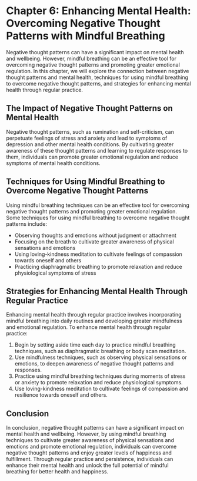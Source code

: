 Chapter 6: Enhancing Mental Health: Overcoming Negative Thought Patterns with Mindful Breathing
===============================================================================================

Negative thought patterns can have a significant impact on mental health and wellbeing. However, mindful breathing can be an effective tool for overcoming negative thought patterns and promoting greater emotional regulation. In this chapter, we will explore the connection between negative thought patterns and mental health, techniques for using mindful breathing to overcome negative thought patterns, and strategies for enhancing mental health through regular practice.

The Impact of Negative Thought Patterns on Mental Health
--------------------------------------------------------

Negative thought patterns, such as rumination and self-criticism, can perpetuate feelings of stress and anxiety and lead to symptoms of depression and other mental health conditions. By cultivating greater awareness of these thought patterns and learning to regulate responses to them, individuals can promote greater emotional regulation and reduce symptoms of mental health conditions.

Techniques for Using Mindful Breathing to Overcome Negative Thought Patterns
----------------------------------------------------------------------------

Using mindful breathing techniques can be an effective tool for overcoming negative thought patterns and promoting greater emotional regulation. Some techniques for using mindful breathing to overcome negative thought patterns include:

* Observing thoughts and emotions without judgment or attachment
* Focusing on the breath to cultivate greater awareness of physical sensations and emotions
* Using loving-kindness meditation to cultivate feelings of compassion towards oneself and others
* Practicing diaphragmatic breathing to promote relaxation and reduce physiological symptoms of stress

Strategies for Enhancing Mental Health Through Regular Practice
---------------------------------------------------------------

Enhancing mental health through regular practice involves incorporating mindful breathing into daily routines and developing greater mindfulness and emotional regulation. To enhance mental health through regular practice:

1. Begin by setting aside time each day to practice mindful breathing techniques, such as diaphragmatic breathing or body scan meditation.
2. Use mindfulness techniques, such as observing physical sensations or emotions, to deepen awareness of negative thought patterns and responses.
3. Practice using mindful breathing techniques during moments of stress or anxiety to promote relaxation and reduce physiological symptoms.
4. Use loving-kindness meditation to cultivate feelings of compassion and resilience towards oneself and others.

Conclusion
----------

In conclusion, negative thought patterns can have a significant impact on mental health and wellbeing. However, by using mindful breathing techniques to cultivate greater awareness of physical sensations and emotions and promote emotional regulation, individuals can overcome negative thought patterns and enjoy greater levels of happiness and fulfillment. Through regular practice and persistence, individuals can enhance their mental health and unlock the full potential of mindful breathing for better health and happiness.
